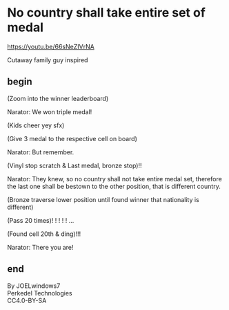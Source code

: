 # No country shall take entire set of medal

https://youtu.be/66sNeZIVrNA

Cutaway family guy inspired

## begin

(Zoom into the winner leaderboard)

Narator: We won triple medal! 

(Kids cheer yey sfx)

(Give 3 medal to the respective cell on board)

Narator: But remember. 

(Vinyl stop scratch & Last medal, bronze stop)!!

Narator: They knew, so no country shall not take entire medal set, therefore the last one shall be bestown to the other position, that is different country.

(Bronze traverse lower position until found winner that nationality is different)

(Pass 20 times)! ! ! ! ! ...

(Found cell 20th & ding)!!!

Narator: There you are!

## end

By JOELwindows7  
Perkedel Technologies  
CC4.0-BY-SA